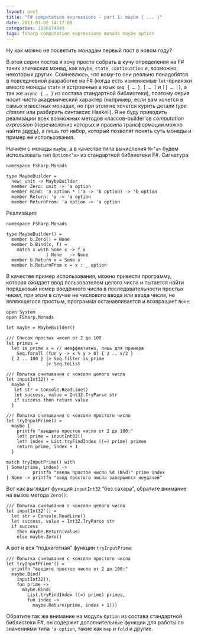 ```yaml
---
layout: post
title: "F# computation expressions - part 1: maybe { ... }"
date: 2011-01-02 14:17:00
categories: 2566374343
tags: fsharp computation expressions monads maybe option
---
```

Ну как можно не посветить монадам первый пост в новом году?

В этой серии постов я хочу просто собрать в кучу определения на F# таких эпических монад, как `maybe`, `state`, `continuation` и, возможно, некоторых других. Сомневаюсь, что кому-то они реально понадобятся в повседневной разработке на F# (когда есть изменяемые `let`-привязки вместо монады `state` и встроенные в язык `seq { … }`, `[ … ]` и `[| … |]`, а так же `async { … }` из состава стандартной библиотеки), поэтому серия носит чисто академический характер (например, если вам хочется в самых известных монадах, но при этом не хочется курить детали *type classes* или разбирать синтаксис Haskell). Я не буду приводить реализации всех возможных методов классов-builder’ов *computation expression* (перечисление которых и правила трансформации можно найти [здесь](http://msdn.microsoft.com/en-us/library/dd233182.aspx)), а лишь тот набор, который позволят понять суть монады и пример её использования.

Начнём с монады `maybe`, а в качестве типа вычисления `M<’a>` будем использовать тип `Option<’a>` из стандартной библиотеки F#. Сигнатура:

```f#
namespace FSharp.Monads

type MaybeBuilder =
  new: unit -> MaybeBuilder
  member Zero: unit -> 'a option
  member Bind: 'a option * ('a -> 'b option) -> 'b option
  member Return: 'a -> 'a option
  member ReturnFrom: 'a option -> 'a option
```

Реализация:

```f#
namespace FSharp.Monads

type MaybeBuilder() =
  member b.Zero() = None
  member b.Bind(x, f) =
    match x with Some x -> f x
               | None   -> None
  member b.Return x = Some x
  member b.ReturnFrom x = x : _ option
```

В качестве пример использования, можно привести программу, которая ожидает ввод пользователем целого числа и пытается найти порядковый номер введённого числа в последовательности простых чисел, при этом в случае не числового ввода или ввода числа, не являющегося простым, программа останавливается и возвращает `None`:

```f#
open System
open FSharp.Monads

let maybe = MaybeBuilder()

/// Список простых чисел от 2 до 100
let primes =
  let is_prime x = // неэффективно, лишь для примера
    Seq.forall (fun y -> x % y > 0) { 2 .. x/2 }
  { 2 .. 100 } |> Seq.filter is_prime
               |> Seq.toList

/// Попытка считывания с консоли целого числа
let inputInt32() =
  maybe {
   let str = Console.ReadLine()
   let success, value = Int32.TryParse str
   if success then return value
  }

/// Попытка считывания с консоли простого числа
let tryInputPrime() =
  maybe {
    printfn "введите простое число от 2 до 100:"
    let! prime = inputInt32()
    let! index = List.tryFindIndex ((=) prime) primes
    return prime, index + 1
  }

match tryInputPrime() with
| Some(prime, index) ->
          printfn "ввели простое число %d (№%d)" prime index
| None -> printfn "ввод простого числа завершился неудачей"
```

Вот как выглядит функция `inputInt32` “без сахара”, обратите внимание на вызов метода `Zero()`:

```f#
/// Попытка считывания с консоли целого числа
let inputInt32'() =
  let str = Console.ReadLine()
  let success, value = Int32.TryParse str
  if success
    then maybe.Return(value)
    else maybe.Zero()
```

А вот и вся “поднаготная” функции `tryInputPrime`:

```f#
/// Попытка считывания с консоли простого числа
let tryInputPrime'() =
  printfn "введите простое число от 2 до 100:"
  maybe.Bind(
    inputInt32(),
    fun prime ->
      maybe.Bind(
        List.tryFindIndex ((=) prime) primes,
        fun index ->
          maybe.Return(prime, index + 1)))
```

Обратите так же внимание на модуль `Option` из состава стандартной библиотеки F#, он содержит дополнительные функции для работы со значениями типа `'a option`, такие как `map` и `fold` и другие.